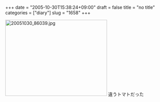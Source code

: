 +++
date = "2005-10-30T15:38:24+09:00"
draft = false
title = "no title"
categories = ["diary"]
slug = "1658"
+++

<img src="http://ieiriblog.img.jugem.cc/20051030_86039.jpg" class="pict" width="320" height="240" alt="20051030_86039.jpg" />
違うトマトだった
